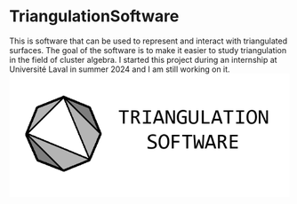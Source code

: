 # TriangulationSoftware
This is software that can be used to represent and interact with triangulated surfaces. The goal of the software is to make it easier to study triangulation in the field of cluster algebra. I started this project during an internship at Université Laval in summer 2024 and I am still working on it. 
![alt text](https://github.com/do3244354/TriangulationSoftware/blob/main/TriangulationSoftware.png?raw=true)
